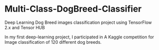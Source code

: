 # Multi-Class-DogBreed-Classifier
Deep Learning Dog Breed images classification project using TensorFlow 2.x and Tensor HUB

In my first deep-learning project, I participated in A Kaggle competition for Image classification of 120 different dog breeds.
